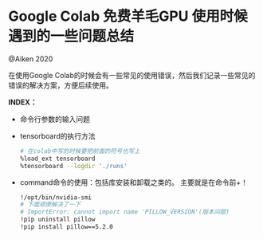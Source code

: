# Google Colab 免费羊毛GPU 使用时候遇到的一些问题总结

@Aiken 2020 

在使用Google Colab的时候会有一些常见的使用错误，然后我们记录一些常见的错误的解决方案，方便后续使用。

**INDEX：**

- 命令行参数的输入问题

- tensorboard的执行方法

  ```bash
  # 在colab中写的时候要把前面的符号也写上
  %load_ext tensorboard  
  %tensorboard --logdir './runs'  
  ```

- command命令的使用：包括库安装和卸载之类的。
  主要就是在命令前+！

  ```bash
  !/opt/bin/nvidia-smi
  # 下面顺便解决了一下
  # ImportError: cannot import name 'PILLOW_VERSION'(版本问题)
  !pip uninstall pillow
  !pip install pillow==5.2.0
  ```

  

